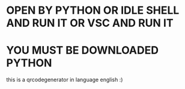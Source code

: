 # OPEN BY PYTHON OR IDLE SHELL AND RUN IT OR VSC AND RUN IT
# YOU MUST BE DOWNLOADED PYTHON

this is a qrcodegenerator in language english :)

